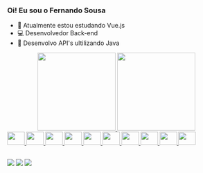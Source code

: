 ### Oi! Eu sou o Fernando Sousa
<link rel="stylesheet" href="https://cdn.jsdelivr.net/gh/devicons/devicon@v2.15.1/devicon.min.css">

- 👾 Atualmente estou estudando Vue.js
- 💻 Desenvolvedor Back-end
- 🤖 Desenvolvo API's ultilizando Java
<div align="center">
  <a href="https://github.com/fernanddo-s">
  <img height="180em" src="https://github-readme-stats.vercel.app/api?username=fernanddo-s&show_icons=true&theme=dark&include_all_commits=true&count_private=true"/>
  <img height="180em" src="https://github-readme-stats.vercel.app/api/top-langs/?username=fernanddo-s&layout=compact&langs_count=7&theme=dark"/>
</div>
  
<div>
  <img height="30" width="40" src="https://cdn.jsdelivr.net/gh/devicons/devicon/icons/java/java-original.svg" />
  <img height="30" width="40" src="https://cdn.jsdelivr.net/gh/devicons/devicon/icons/spring/spring-original-wordmark.svg" />
  <img height="30" width="40" src="https://cdn.jsdelivr.net/gh/devicons/devicon/icons/postgresql/postgresql-original.svg" />
  <img height="30" width="40" src="https://cdn.jsdelivr.net/gh/devicons/devicon/icons/javascript/javascript-original.svg" />
  <img height="30" width="40" src="https://cdn.jsdelivr.net/gh/devicons/devicon/icons/dbeaver/dbeaver-original.svg" />
  <img height="30" width="40" src="https://cdn.jsdelivr.net/gh/devicons/devicon/icons/html5/html5-original.svg" />
  <img height="30" width="40" src="https://cdn.jsdelivr.net/gh/devicons/devicon/icons/css3/css3-original.svg" />
  <img height="30" width="40" src="https://cdn.jsdelivr.net/gh/devicons/devicon/icons/vuejs/vuejs-original.svg" />    
  <img height="30" width="40" src="https://cdn.jsdelivr.net/gh/devicons/devicon/icons/docker/docker-original.svg" />    
  <img height="30" width="40" src="https://cdn.jsdelivr.net/gh/devicons/devicon/icons/python/python-original.svg" />    
          
</div>

##
<div>
  <a href="https://www.instagram.com/fernanddo_s/" target="_blank"><img src="https://img.shields.io/badge/-Instagram-%23E4405F?style=for-the-badge&logo=instagram&logoColor=white" target="_blank"></a> 
  <a href = "mailto:fernanddo.osousa@gmail.com"><img src="https://img.shields.io/badge/-Gmail-%23333?style=for-the-badge&logo=gmail&logoColor=white" target="_blank"></a>
  <a href="https://www.linkedin.com/in/fernanddo-s" target="_blank"><img src="https://img.shields.io/badge/-LinkedIn-%230077B5?style=for-the-badge&logo=linkedin&logoColor=white" target="_blank"></a>
</div>
  
  
